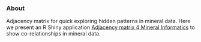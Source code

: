 ### About

Adjacency matrix for quick exploring hidden patterns in mineral data. Here we present an R Shiny application [Adjacency matrix 4 Mineral Informatics](https://quexiang.shinyapps.io/Adjacency_Matrix_4_Mineral_Informatics/) to show co-relationships in mineral data.  
